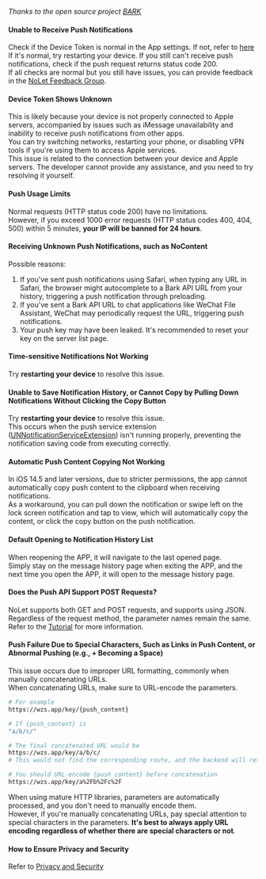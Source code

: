 
*Thanks to the open source project [BARK](https://github.com/Finb/Bark)*

#### Unable to Receive Push Notifications
Check if the Device Token is normal in the App settings. If not, refer to [here](#Device-Token-Shows-Unknown)<br/>
If it's normal, try restarting your device. If you still can't receive push notifications, check if the push request returns status code 200.<br/>
If all checks are normal but you still have issues, you can provide feedback in the [NoLet Feedback Group](https://t.me/PushToMe).

#### Device Token Shows Unknown
This is likely because your device is not properly connected to Apple servers, accompanied by issues such as iMessage unavailability and inability to receive push notifications from other apps.<br/>
You can try switching networks, restarting your phone, or disabling VPN tools if you're using them to access Apple services.<br/>
This issue is related to the connection between your device and Apple servers. The developer cannot provide any assistance, and you need to try resolving it yourself.

#### Push Usage Limits
Normal requests (HTTP status code 200) have no limitations.<br>
However, if you exceed 1000 error requests (HTTP status codes 400, 404, 500) within 5 minutes, <b>your IP will be banned for 24 hours</b>.

#### Receiving Unknown Push Notifications, such as NoContent
Possible reasons:<br>
1. If you've sent push notifications using Safari, when typing any URL in Safari, the browser might autocomplete to a Bark API URL from your history, triggering a push notification through preloading.
2. If you've sent a Bark API URL to chat applications like WeChat File Assistant, WeChat may periodically request the URL, triggering push notifications.
3. Your push key may have been leaked. It's recommended to reset your key on the server list page.

#### Time-sensitive Notifications Not Working
Try <b>restarting your device</b> to resolve this issue.

#### Unable to Save Notification History, or Cannot Copy by Pulling Down Notifications Without Clicking the Copy Button
Try <b>restarting your device</b> to resolve this issue.<br />
This occurs when the push service extension ([UNNotificationServiceExtension](https://developer.apple.com/documentation/usernotifications/unnotificationserviceextension)) isn't running properly, preventing the notification saving code from executing correctly.

#### Automatic Push Content Copying Not Working
In iOS 14.5 and later versions, due to stricter permissions, the app cannot automatically copy push content to the clipboard when receiving notifications.<br/>
As a workaround, you can pull down the notification or swipe left on the lock screen notification and tap to view, which will automatically copy the content, or click the copy button on the push notification.

#### Default Opening to Notification History List
When reopening the APP, it will navigate to the last opened page.<br />
Simply stay on the message history page when exiting the APP, and the next time you open the APP, it will open to the message history page.

#### Does the Push API Support POST Requests?
NoLet supports both GET and POST requests, and supports using JSON.<br>
Regardless of the request method, the parameter names remain the same. Refer to the [Tutorial](/tutorial#request-methods) for more information.

#### Push Failure Due to Special Characters, Such as Links in Push Content, or Abnormal Pushing (e.g., + Becoming a Space)
This issue occurs due to improper URL formatting, commonly when manually concatenating URLs.<br>
When concatenating URLs, make sure to URL-encode the parameters.

```sh
# For example
https://wzs.app/key/{push_content}

# If {push_content} is
"a/b/c/"

# The final concatenated URL would be
https://wzs.app/key/a/b/c/
# This would not find the corresponding route, and the backend will return 404

# You should URL-encode {push_content} before concatenation
https://wzs.app/key/a%2Fb%2Fc%2F
```
When using mature HTTP libraries, parameters are automatically processed, and you don't need to manually encode them.<br>
However, if you're manually concatenating URLs, pay special attention to special characters in the parameters. **It's best to always apply URL encoding regardless of whether there are special characters or not**.

#### How to Ensure Privacy and Security
Refer to [Privacy and Security](/privacy)
